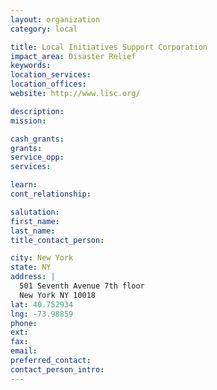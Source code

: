 ```yaml
---
layout: organization
category: local

title: Local Initiatives Support Corporation
impact_area: Disaster Relief
keywords: 
location_services: 
location_offices: 
website: http://www.lisc.org/

description: 
mission: 

cash_grants: 
grants: 
service_opp: 
services: 

learn: 
cont_relationship: 

salutation: 
first_name: 
last_name: 
title_contact_person: 

city: New York
state: NY
address: |
  501 Seventh Avenue 7th floor   
  New York NY 10018
lat: 40.752934
lng: -73.98859
phone: 
ext: 
fax: 
email: 
preferred_contact: 
contact_person_intro: 
---
```

